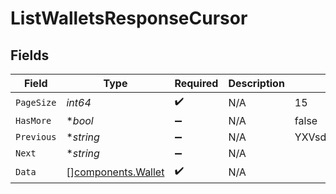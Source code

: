 # ListWalletsResponseCursor


## Fields

| Field                                                    | Type                                                     | Required                                                 | Description                                              | Example                                                  |
| -------------------------------------------------------- | -------------------------------------------------------- | -------------------------------------------------------- | -------------------------------------------------------- | -------------------------------------------------------- |
| `PageSize`                                               | *int64*                                                  | :heavy_check_mark:                                       | N/A                                                      | 15                                                       |
| `HasMore`                                                | **bool*                                                  | :heavy_minus_sign:                                       | N/A                                                      | false                                                    |
| `Previous`                                               | **string*                                                | :heavy_minus_sign:                                       | N/A                                                      | YXVsdCBhbmQgYSBtYXhpbXVtIG1heF9yZXN1bHRzLol=             |
| `Next`                                                   | **string*                                                | :heavy_minus_sign:                                       | N/A                                                      |                                                          |
| `Data`                                                   | [][components.Wallet](../../models/components/wallet.md) | :heavy_check_mark:                                       | N/A                                                      |                                                          |